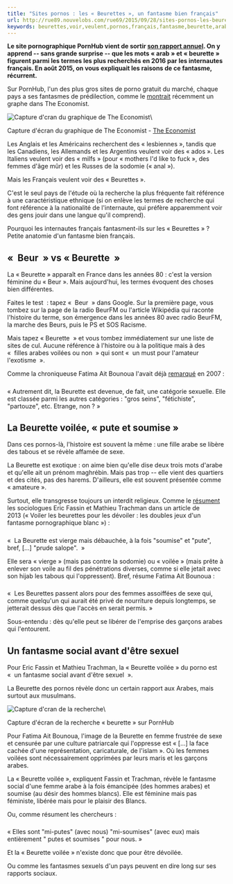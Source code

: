 ```yaml
---
title: "Sites pornos : les « Beurettes », un fantasme bien français"
url: http://rue89.nouvelobs.com/rue69/2015/09/28/sites-pornos-les-beurettes-fantasme-bien-francais-261415
keywords: beurettes,voir,veulent,pornos,français,fantasme,beurette,arabes,voilée,termes,sites,trachman
---
```

**Le site pornographique PornHub vient de sortir [son rapport annuel](http://www.pornhub.com/insights/2016-year-in-review). On y apprend -- sans grande surprise -- que les mots « arab » et « beurette » figurent parmi les termes les plus recherchés en 2016 par les internautes français. En août 2015, on vous expliquait les raisons de ce fantasme, récurrent.**

Sur PornHub, l'un des plus gros sites de porno gratuit du marché, chaque pays a ses fantasmes de prédilection, comme le [montrait](http://www.economist.com/news/international/21666114-internet-blew-porn-industrys-business-model-apart-its-response-holds-lessons?fsrc=scn/tw/te/pe/ed/nakedcapitalism) récemment un graphe dans The Economist.

![Capture d\'cran du graphique de The Economist](https://media.nouvelobs.com/ext/uri/sreferentiel.nouvelobs.com/file/rue89/0232a8cc8192adafb16e7f4b42196870.jpg)\

Capture d'écran du graphique de The Economist - [The Economist](http://www.economist.com/news/international/21666114-internet-blew-porn-industrys-business-model-apart-its-response-holds-lessons?fsrc=scn/tw/te/pe/ed/nakedcapitalism)

Les Anglais et les Américains recherchent des « lesbiennes », tandis que les Canadiens, les Allemands et les Argentins veulent voir des « ados ». Les Italiens veulent voir des « milfs » (pour « mothers I'd like to fuck », des femmes d'âge mûr) et les Russes de la sodomie (« anal »).

Mais les Français veulent voir des « Beurettes ».

C'est le seul pays de l'étude où la recherche la plus fréquente fait référence à une caractéristique ethnique (si on enlève les termes de recherche qui font référence à la nationalité de l'internaute, qui préfère apparemment voir des gens jouir dans une langue qu'il comprend).

Pourquoi les internautes français fantasment-ils sur les « Beurettes » ? Petite anatomie d'un fantasme bien français.

«  Beur  » vs « Beurette  »
---------------------------

La « Beurette » apparaît en France dans les années 80 : c'est la version féminine du « Beur ». Mais aujourd'hui, les termes évoquent des choses bien différentes.

Faites le test  : tapez «  Beur  » dans Google. Sur la première page, vous tombez sur la page de la radio BeurFM ou l'article Wikipédia qui raconte l'histoire du terme, son émergence dans les années 80 avec radio BeurFM, la marche des Beurs, puis le PS et SOS Racisme.

Mais tapez « Beurette  » et vous tombez immédiatement sur une liste de sites de cul. Aucune référence à l'histoire ou à la politique mais à des «  filles arabes voilées ou non  » qui sont «  un must pour l'amateur l'exotisme  ».

Comme la chroniqueuse Fatima Ait Bounoua l'avait déjà [remarqué](http://www.liberation.fr/tribune/2007/02/20/toutes-des-salopes_85386) en 2007 :

##### 

« Autrement dit, la Beurette est devenue, de fait, une catégorie sexuelle. Elle est classée parmi les autres catégories : "gros seins", "fétichiste", "partouze", etc. Etrange, non ? »

La Beurette voilée, « pute et soumise »
---------------------------------------

Dans ces pornos-là, l'histoire est souvent la même : une fille arabe se libère des tabous et se révèle affamée de sexe.

La Beurette est exotique : on aime bien qu'elle dise deux trois mots d'arabe et qu'elle ait un prénom maghrébin. Mais pas trop -- elle vient des quartiers et des cités, pas des harems. D'ailleurs, elle est souvent présentée comme « amateure ».

Surtout, elle transgresse toujours un interdit religieux. Comme le [résument](http://www.tandfonline.com/doi/abs/10.1080/09639489.2013.776736) les sociologues Eric Fassin et Mathieu Trachman dans un article de 2013 (« Voiler les beurettes pour les dévoiler : les doubles jeux d'un fantasme pornographique blanc ») :

##### 

«  La Beurette est vierge mais débauchée, à la fois "soumise" et "pute", bref, \[...\] "prude salope".  »

Elle sera « vierge » (mais pas contre la sodomie) ou « voilée » (mais prête à enlever son voile au fil des pénétrations diverses, comme si elle jetait avec son hijab les tabous qui l'oppressent). Bref, résume Fatima Ait Bounoua :

##### 

«  Les Beurettes passent alors pour des femmes assoiffées de sexe qui, comme quelqu'un qui aurait été privé de nourriture depuis longtemps, se jetterait dessus dès que l'accès en serait permis. »

Sous-entendu : dès qu'elle peut se libérer de l'emprise des garçons arabes qui l'entourent.

Un fantasme social avant d'être sexuel
--------------------------------------

Pour Eric Fassin et Mathieu Trachman, la « Beurette voilée » du porno est «  un fantasme social avant d'être sexuel  ».

La Beurette des pornos révèle donc un certain rapport aux Arabes, mais surtout aux musulmans.

![Capture d\'cran de la recherche ](https://media.nouvelobs.com/ext/uri/sreferentiel.nouvelobs.com/file/rue89/281d0821020e7fd4735e35d0fa632749.jpg)\

Capture d'écran de la recherche « beurette » sur PornHub

Pour Fatima Ait Bounoua, l'image de la Beurette en femme frustrée de sexe et censurée par une culture patriarcale qui l'oppresse est « \[\...\] la face cachée d'une représentation, caricaturale, de l'islam ». Où les femmes voilées sont nécessairement opprimées par leurs maris et les garçons arabes.

La « Beurette voilée », expliquent Fassin et Trachman, révèle le fantasme social d'une femme arabe à la fois émancipée (des hommes arabes) et soumise (au désir des hommes blancs). Elle est féminine mais pas féministe, libérée mais pour le plaisir des Blancs.

Ou, comme résument les chercheurs :

##### 

« Elles sont "mi-putes" (avec nous) "mi-soumises" (avec eux) mais entièrement " putes et soumises " pour nous. »

Et la « Beurette voilée » n'existe donc que pour être dévoilée.

Ou comme les fantasmes sexuels d'un pays peuvent en dire long sur ses rapports sociaux.
